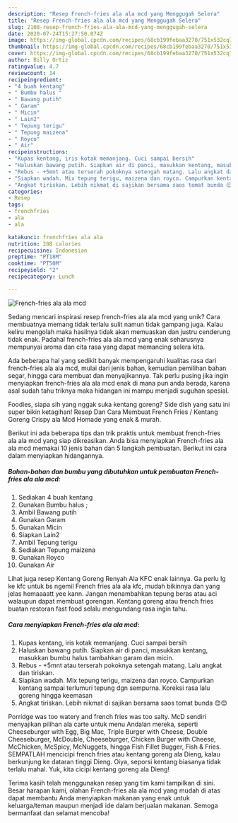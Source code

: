 ```yaml
---
description: "Resep French-fries ala ala mcd yang Menggugah Selera"
title: "Resep French-fries ala ala mcd yang Menggugah Selera"
slug: 2108-resep-french-fries-ala-ala-mcd-yang-menggugah-selera
date: 2020-07-24T15:27:50.074Z
image: https://img-global.cpcdn.com/recipes/68cb199febaa3270/751x532cq70/french-fries-ala-ala-mcd-foto-resep-utama.jpg
thumbnail: https://img-global.cpcdn.com/recipes/68cb199febaa3270/751x532cq70/french-fries-ala-ala-mcd-foto-resep-utama.jpg
cover: https://img-global.cpcdn.com/recipes/68cb199febaa3270/751x532cq70/french-fries-ala-ala-mcd-foto-resep-utama.jpg
author: Billy Ortiz
ratingvalue: 4.7
reviewcount: 14
recipeingredient:
- "4 buah kentang"
- " Bumbu halus "
- " Bawang putih"
- " Garam"
- " Micin"
- " Lain2"
- " Tepung terigu"
- " Tepung maizena"
- " Royco"
- " Air"
recipeinstructions:
- "Kupas kentang, iris kotak memanjang. Cuci sampai bersih"
- "Haluskan bawang putih. Siapkan air di panci, masukkan kentang, masukkan bumbu halus tambahkan garam dan micin."
- "Rebus - +5mnt atau terserah pokoknya setengah matang. Lalu angkat dan tiriskan."
- "Siapkan wadah. Mix tepung terigu, maizena dan royco. Campurkan kentang sampai terlumuri tepung dgn sempurna. Koreksi rasa lalu goreng hingga keemasan"
- "Angkat tiriskan. Lebih nikmat di sajikan bersama saos tomat bunda 😊😊"
categories:
- Resep
tags:
- frenchfries
- ala
- ala

katakunci: frenchfries ala ala 
nutrition: 288 calories
recipecuisine: Indonesian
preptime: "PT18M"
cooktime: "PT50M"
recipeyield: "2"
recipecategory: Lunch

---
```



![French-fries ala ala mcd](https://img-global.cpcdn.com/recipes/68cb199febaa3270/751x532cq70/french-fries-ala-ala-mcd-foto-resep-utama.jpg)

Sedang mencari inspirasi resep french-fries ala ala mcd yang unik? Cara membuatnya memang tidak terlalu sulit namun tidak gampang juga. Kalau keliru mengolah maka hasilnya tidak akan memuaskan dan justru cenderung tidak enak. Padahal french-fries ala ala mcd yang enak seharusnya mempunyai aroma dan cita rasa yang dapat memancing selera kita.

Ada beberapa hal yang sedikit banyak mempengaruhi kualitas rasa dari french-fries ala ala mcd, mulai dari jenis bahan, kemudian pemilihan bahan segar, hingga cara membuat dan menyajikannya. Tak perlu pusing jika ingin menyiapkan french-fries ala ala mcd enak di mana pun anda berada, karena asal sudah tahu triknya maka hidangan ini mampu menjadi suguhan spesial.

Foodies, siapa sih yang nggak suka kentang goreng? Side dish yang satu ini super bikin ketagihan! Resep Dan Cara Membuat French Fries / Kentang Goreng Crispy ala Mcd Homade yang enak &amp; murah.


Berikut ini ada beberapa tips dan trik praktis untuk membuat french-fries ala ala mcd yang siap dikreasikan. Anda bisa menyiapkan French-fries ala ala mcd memakai 10 jenis bahan dan 5 langkah pembuatan. Berikut ini cara dalam menyiapkan hidangannya.

<!--inarticleads1-->

##### Bahan-bahan dan bumbu yang dibutuhkan untuk pembuatan French-fries ala ala mcd:

1. Sediakan 4 buah kentang
1. Gunakan  Bumbu halus ;
1. Ambil  Bawang putih
1. Gunakan  Garam
1. Gunakan  Micin
1. Siapkan  Lain2
1. Ambil  Tepung terigu
1. Sediakan  Tepung maizena
1. Gunakan  Royco
1. Gunakan  Air


Lihat juga resep Kentang Goreng Renyah Ala KFC enak lainnya. Ga perlu lg ke kfc untuk bs ngemil French fries ala ala kfc, mudah bikinnya dan yang jelas hemaaaatt yee kann. Jangan menambahkan tepung beras atau aci walaupun dapat membuat gorengan. Kentang goreng atau french fries buatan restoran fast food selalu mengundang rasa ingin tahu. 

<!--inarticleads2-->

##### Cara menyiapkan French-fries ala ala mcd:

1. Kupas kentang, iris kotak memanjang. Cuci sampai bersih
1. Haluskan bawang putih. Siapkan air di panci, masukkan kentang, masukkan bumbu halus tambahkan garam dan micin.
1. Rebus - +5mnt atau terserah pokoknya setengah matang. Lalu angkat dan tiriskan.
1. Siapkan wadah. Mix tepung terigu, maizena dan royco. Campurkan kentang sampai terlumuri tepung dgn sempurna. Koreksi rasa lalu goreng hingga keemasan
1. Angkat tiriskan. Lebih nikmat di sajikan bersama saos tomat bunda 😊😊


Porridge was too watery and french fries was too salty. McD sendiri menyajikan pilihan ala carte untuk menu Andalan mereka, seperti Cheeseburger with Egg, Big Mac, Triple Burger with Cheese, Double Cheeseburger, McDouble, Cheeseburger, Chicken Burger with Cheese, McChicken, McSpicy, McNuggets, hingga Fish Fillet Bugger, Fish &amp; Fries. SEMPATLAH mencicipi french fries atau kentang goreng ala Dieng, kalau berkunjung ke dataran tinggi Dieng. Oiya, seporsi kentang biasanya tidak terlalu mahal. Yuk, kita cicipi kentang goreng ala Dieng! 

Terima kasih telah menggunakan resep yang tim kami tampilkan di sini. Besar harapan kami, olahan French-fries ala ala mcd yang mudah di atas dapat membantu Anda menyiapkan makanan yang enak untuk keluarga/teman maupun menjadi ide dalam berjualan makanan. Semoga bermanfaat dan selamat mencoba!
